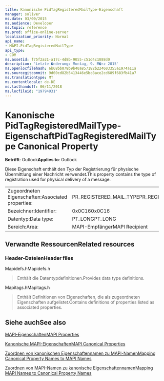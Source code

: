 ```yaml
---
title: Kanonische PidTagRegisteredMailType-Eigenschaft
manager: soliver
ms.date: 03/09/2015
ms.audience: Developer
ms.topic: reference
ms.prod: office-online-server
localization_priority: Normal
api_name:
- MAPI.PidTagRegisteredMailType
api_type:
- COM
ms.assetid: f75f2a21-a17c-4d8b-9055-c51d4c1888d0
description: 'Letzte �nderung: Montag, 9. M�rz 2015'
ms.openlocfilehash: 6b68bb078b9b40a857182b224603355a1974a11a
ms.sourcegitcommit: 9d60cd82b5413446e5bc8ace2cd689f683fb41a7
ms.translationtype: MT
ms.contentlocale: de-DE
ms.lasthandoff: 06/11/2018
ms.locfileid: "19794931"
---
```

# <a name="pidtagregisteredmailtype-canonical-property"></a><span data-ttu-id="0b57f-103">Kanonische PidTagRegisteredMailType-Eigenschaft</span><span class="sxs-lookup"><span data-stu-id="0b57f-103">PidTagRegisteredMailType Canonical Property</span></span>

  
  
<span data-ttu-id="0b57f-104">**Betrifft**: Outlook</span><span class="sxs-lookup"><span data-stu-id="0b57f-104">**Applies to**: Outlook</span></span> 
  
<span data-ttu-id="0b57f-105">Diese Eigenschaft enthält den Typ der Registrierung für physische Übermittlung einer Nachricht verwendet.</span><span class="sxs-lookup"><span data-stu-id="0b57f-105">This property contains the type of registration used for physical delivery of a message.</span></span>
  
|||
|:-----|:-----|
|<span data-ttu-id="0b57f-106">Zugeordneten Eigenschaften:</span><span class="sxs-lookup"><span data-stu-id="0b57f-106">Associated properties:</span></span>  <br/> |<span data-ttu-id="0b57f-107">PR_REGISTERED_MAIL_TYPE</span><span class="sxs-lookup"><span data-stu-id="0b57f-107">PR_REGISTERED_MAIL_TYPE</span></span>  <br/> |
|<span data-ttu-id="0b57f-108">Bezeichner:</span><span class="sxs-lookup"><span data-stu-id="0b57f-108">Identifier:</span></span>  <br/> |<span data-ttu-id="0b57f-109">0x0C16</span><span class="sxs-lookup"><span data-stu-id="0b57f-109">0x0C16</span></span>  <br/> |
|<span data-ttu-id="0b57f-110">Datentyp:</span><span class="sxs-lookup"><span data-stu-id="0b57f-110">Data type:</span></span>  <br/> |<span data-ttu-id="0b57f-111">PT_LONG</span><span class="sxs-lookup"><span data-stu-id="0b57f-111">PT_LONG</span></span>  <br/> |
|<span data-ttu-id="0b57f-112">Bereich:</span><span class="sxs-lookup"><span data-stu-id="0b57f-112">Area:</span></span>  <br/> |<span data-ttu-id="0b57f-113">MAPI-Empfänger</span><span class="sxs-lookup"><span data-stu-id="0b57f-113">MAPI Recipient</span></span>  <br/> |
   
## <a name="related-resources"></a><span data-ttu-id="0b57f-114">Verwandte Ressourcen</span><span class="sxs-lookup"><span data-stu-id="0b57f-114">Related resources</span></span>

### <a name="header-files"></a><span data-ttu-id="0b57f-115">Header-Dateien</span><span class="sxs-lookup"><span data-stu-id="0b57f-115">Header files</span></span>

<span data-ttu-id="0b57f-116">Mapidefs.h</span><span class="sxs-lookup"><span data-stu-id="0b57f-116">Mapidefs.h</span></span>
  
> <span data-ttu-id="0b57f-117">Enthält die Datentypdefinitionen.</span><span class="sxs-lookup"><span data-stu-id="0b57f-117">Provides data type definitions.</span></span>
    
<span data-ttu-id="0b57f-118">Mapitags.h</span><span class="sxs-lookup"><span data-stu-id="0b57f-118">Mapitags.h</span></span>
  
> <span data-ttu-id="0b57f-119">Enthält Definitionen von Eigenschaften, die als zugeordneten Eigenschaften aufgelistet.</span><span class="sxs-lookup"><span data-stu-id="0b57f-119">Contains definitions of properties listed as associated properties.</span></span>
    
## <a name="see-also"></a><span data-ttu-id="0b57f-120">Siehe auch</span><span class="sxs-lookup"><span data-stu-id="0b57f-120">See also</span></span>



[<span data-ttu-id="0b57f-121">MAPI-Eigenschaften</span><span class="sxs-lookup"><span data-stu-id="0b57f-121">MAPI Properties</span></span>](mapi-properties.md)
  
[<span data-ttu-id="0b57f-122">Kanonische MAPI-Eigenschaften</span><span class="sxs-lookup"><span data-stu-id="0b57f-122">MAPI Canonical Properties</span></span>](mapi-canonical-properties.md)
  
[<span data-ttu-id="0b57f-123">Zuordnen von kanonischen Eigenschaftennamen zu MAPI-Namen</span><span class="sxs-lookup"><span data-stu-id="0b57f-123">Mapping Canonical Property Names to MAPI Names</span></span>](mapping-canonical-property-names-to-mapi-names.md)
  
[<span data-ttu-id="0b57f-124">Zuordnen von MAPI-Namen zu kanonische Eigenschaftennamen</span><span class="sxs-lookup"><span data-stu-id="0b57f-124">Mapping MAPI Names to Canonical Property Names</span></span>](mapping-mapi-names-to-canonical-property-names.md)

